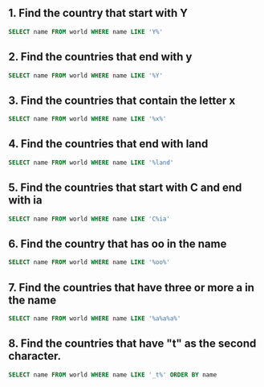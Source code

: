 ## 1. Find the country that start with Y

```SQL
SELECT name FROM world WHERE name LIKE 'Y%'
```

## 2. Find the countries that end with y

```SQL
SELECT name FROM world WHERE name LIKE '%Y'
```

## 3. Find the countries that contain the letter x

```SQL
SELECT name FROM world WHERE name LIKE '%x%'
```

## 4. Find the countries that end with land

```SQL
SELECT name FROM world WHERE name LIKE '%land'
```

## 5. Find the countries that start with C and end with ia

```SQL
SELECT name FROM world WHERE name LIKE 'C%ia'
```

## 6. Find the country that has oo in the name

```SQL
SELECT name FROM world WHERE name LIKE '%oo%'
```

## 7. Find the countries that have three or more a in the name

```SQL
SELECT name FROM world WHERE name LIKE '%a%a%a%'
```

## 8. Find the countries that have "t" as the second character.

```SQL
SELECT name FROM world WHERE name LIKE '_t%' ORDER BY name
```